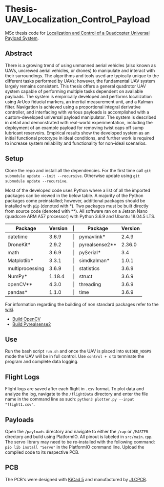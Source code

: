 # Thesis-UAV_Localization_Control_Payload
MSc thesis code for [Localization and Control of a Quadcopter Universal Payload System](https://era.library.ualberta.ca/items/3e5b67ea-13bb-48a5-877a-f02f7487af30).

## Abstract
There is a growing trend of using unmanned aerial vehicles (also known as UAVs, uncrewed aerial vehicles, or drones) to manipulate and interact with their surroundings. The algorithms and tools used are typically unique to the different tasks performed by UAVs; however, the fundamental UAV system largely remains consistent. This thesis offers a general quadrotor UAV system capable of performing multiple tasks dependent on available payloads. The system is empirically developed and performs localization using ArUco fiducial markers, an inertial measurement unit, and a Kalman filter. Navigation is achieved using a proportional integral derivative controller, and interfacing with various payloads is accomplished with a custom-developed universal payload manipulator. The system is described in detail and demonstrated with real-world experimentation, including the deployment of an example payload for removing twist caps off sump lubricant reservoirs. Empirical results show the developed system as an initial functional prototype in ideal conditions, and further work is required to increase system reliability and functionality for non-ideal scenarios.

## Setup
Clone the repo and install all the dependencies. For the first time call
`git submodule update --init --recursive`. Otherwise update using `git submodule update --recursive`.

Most of the developed code uses Python where a list of all the imported packages can be viewed in the below table. A majority of the Python packages come preinstalled; however, additional packages should be installed with `pip` (denoted with *). Two packages must be built directly from source code (denoted with **). All software ran on a Jetson Nano (quadcore ARM A57 processor) with Python 3.6.9 and Ubuntu 18.04.5 LTS.

| Package         |Version | \| | Package        |Version |
|-----------------|--------|----|----------------|--------|
| datetime        | 3.6.9  | \| | pymavlink*     | 2.4.9  |
| DroneKit*       | 2.9.2  | \| | pyrealsense2** | 2.36.0 |
| math            | 3.6.9  | \| | pySerial*      | 3.4    |
| Matplotlib*     | 3.3.1  | \| | simdkalman*    | 1.0.1  |
| multiprocessing | 3.6.9  | \| | statistics     | 3.6.9  |
| NumPy*          | 1.18.4 | \| | struct         | 3.6.9  |
| openCV**        | 4.3.0  | \| | threading      | 3.6.9  |
| pandas*         | 1.1.0  | \| | time           | 3.6.9  |

For information regarding the building of non standard packages refer to the [wiki](https://github.com/MarkSherstan/UAV-Sampling-Control-System/wiki).
* [Build OpenCV](https://github.com/MarkSherstan/UAV-Sampling-Control-System/wiki/Build-OpenCV)
* [Build Pyrealsense2](https://github.com/MarkSherstan/UAV-Sampling-Control-System/wiki/Build-Pyrealsense2)

## Use  
Run the bash script `run.sh` and once the UAV is placed into `GUIDED_NOGPS` mode the UAV will be in full control. Use `control + c` to terminate the program and complete data logging.

## Flight Logs 
Flight logs are saved after each flight in `.csv` format. To plot data and analyze the log, navigate to the `/flightData` directory and enter the file name in the command line as such: `python3 plotter.py --input "flight1.csv"`.

## Payloads
Open the `/payloads` directory and navigate to either the `/cap` or `/MASTER` directory and build using PlatformIO. All pinout is labeled in `src/main.cpp`. The servo library may need to be re-installed with the following command: `pio lib install "Servo"` in the PlatformIO command line. Upload the compiled code to its respective PCB. 

## PCB
The PCB's were designed with [KiCad 5](https://kicad-pcb.org/download/) and manufactured by [JLCPCB](https://jlcpcb.com).
